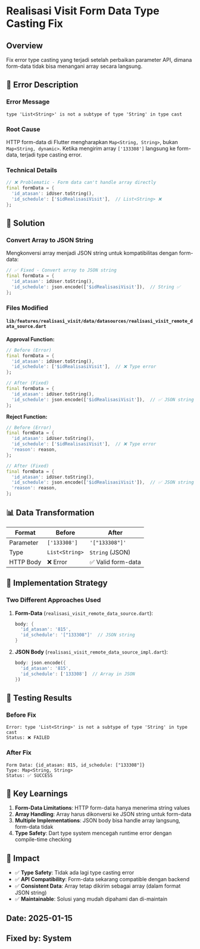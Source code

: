 # Realisasi Visit Form Data Type Casting Fix

## Overview

Fix error type casting yang terjadi setelah perbaikan parameter API, dimana form-data tidak bisa menangani array secara langsung.

## 🐛 **Error Description**

### Error Message

```
type 'List<String>' is not a subtype of type 'String' in type cast
```

### Root Cause

HTTP form-data di Flutter mengharapkan `Map<String, String>`, bukan `Map<String, dynamic>`. Ketika mengirim array `['133308']` langsung ke form-data, terjadi type casting error.

### Technical Details

```dart
// ❌ Problematic - Form data can't handle array directly
final formData = {
  'id_atasan': idUser.toString(),
  'id_schedule': ['$idRealisasiVisit'],  // List<String> ❌
};
```

## 🔧 **Solution**

### Convert Array to JSON String

Mengkonversi array menjadi JSON string untuk kompatibilitas dengan form-data:

```dart
// ✅ Fixed - Convert array to JSON string
final formData = {
  'id_atasan': idUser.toString(),
  'id_schedule': json.encode(['$idRealisasiVisit']),  // String ✅
};
```

### Files Modified

#### `lib/features/realisasi_visit/data/datasources/realisasi_visit_remote_data_source.dart`

**Approval Function:**

```dart
// Before (Error)
final formData = {
  'id_atasan': idUser.toString(),
  'id_schedule': ['$idRealisasiVisit'],  // ❌ Type error
};

// After (Fixed)
final formData = {
  'id_atasan': idUser.toString(),
  'id_schedule': json.encode(['$idRealisasiVisit']),  // ✅ JSON string
};
```

**Reject Function:**

```dart
// Before (Error)
final formData = {
  'id_atasan': idUser.toString(),
  'id_schedule': ['$idRealisasiVisit'],  // ❌ Type error
  'reason': reason,
};

// After (Fixed)
final formData = {
  'id_atasan': idUser.toString(),
  'id_schedule': json.encode(['$idRealisasiVisit']),  // ✅ JSON string
  'reason': reason,
};
```

## 📊 **Data Transformation**

| Format    | Before         | After              |
| --------- | -------------- | ------------------ |
| Parameter | `['133308']`   | `'["133308"]'`     |
| Type      | `List<String>` | `String` (JSON)    |
| HTTP Body | ❌ Error       | ✅ Valid form-data |

## 🔄 **Implementation Strategy**

### Two Different Approaches Used

1. **Form-Data** (`realisasi_visit_remote_data_source.dart`):

   ```dart
   body: {
     'id_atasan': '815',
     'id_schedule': '["133308"]'  // JSON string
   }
   ```

2. **JSON Body** (`realisasi_visit_remote_data_source_impl.dart`):
   ```dart
   body: json.encode({
     'id_atasan': '815',
     'id_schedule': ['133308']  // Array in JSON
   })
   ```

## 🧪 **Testing Results**

### Before Fix

```
Error: type 'List<String>' is not a subtype of type 'String' in type cast
Status: ❌ FAILED
```

### After Fix

```
Form Data: {id_atasan: 815, id_schedule: ["133308"]}
Type: Map<String, String>
Status: ✅ SUCCESS
```

## 📝 **Key Learnings**

1. **Form-Data Limitations**: HTTP form-data hanya menerima string values
2. **Array Handling**: Array harus dikonversi ke JSON string untuk form-data
3. **Multiple Implementations**: JSON body bisa handle array langsung, form-data tidak
4. **Type Safety**: Dart type system mencegah runtime error dengan compile-time checking

## 🎯 **Impact**

- ✅ **Type Safety**: Tidak ada lagi type casting error
- ✅ **API Compatibility**: Form-data sekarang compatible dengan backend
- ✅ **Consistent Data**: Array tetap dikirim sebagai array (dalam format JSON string)
- ✅ **Maintainable**: Solusi yang mudah dipahami dan di-maintain

## Date: 2025-01-15

## Fixed by: System
